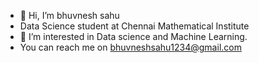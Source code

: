- 👋 Hi, I’m bhuvnesh sahu
- Data Science student at Chennai Mathematical Institute 
- 👀 I’m interested in Data science and Machine Learning.
- You can reach me on bhuvneshsahu1234@gmail.com

<!---
bhuvneshsahu01/bhuvneshsahu01 is a ✨ special ✨ repository because its `README.md` (this file) appears on your GitHub profile.
You can click the Preview link to take a look at your changes.
--->

